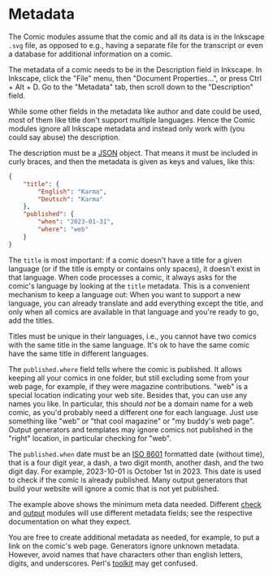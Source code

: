 # Metadata

The Comic modules assume that the comic and all its data is in the Inkscape
`.svg` file, as opposed to e.g., having a separate file for the transcript
or even a database for additional information on a comic.

The metadata of a comic needs to be in the Description field in Inkscape. In
Inkscape, click the "File" menu, then "Document Properties...", or press
Ctrl + Alt + D. Go to the "Metadata" tab, then scroll down to the
"Description" field.

While some other fields in the metadata like author and date could be used,
most of them like title don't support multiple languages. Hence the Comic
modules ignore all Inkscape metadata and instead only work with (you could
say abuse) the description.

The description must be a [JSON](https://www.json.org/json-en.html) object.
That means it must be included in curly braces, and then the metadata is
given as keys and values, like this:

```json
{
    "title": {
        "English": "Karma",
        "Deutsch": "Karma"
    },
    "published": {
        "when": "2023-01-31",
        "where": "web"
    }
}
```

The `title` is most important: if a comic doesn't have a title for a given
language (or if the title is empty or contains only spaces), it doesn't
exist in that language. When code processes a comic, it always asks for the
comic's language by looking at the `title` metadata. This is a convenient
mechanism to keep a language out: When you want to support a new language,
you can already translate and add everything except the title, and only when
all comics are available in that language and you're ready to go, add the
titles.

Titles must be unique in their languages, i.e., you cannot have two comics
with the same title in the same language. It's ok to have the same comic
have the same title in different languages.

The `published.where` field tells where the comic is published. It allows
keeping all your comics in one folder, but still excluding some from your
web page, for example, if they were magazine contributions. "web" is a
special location indicating your web site. Besides that, you can use
any names you like. In particular, this should *not* be a domain name for a
web comic, as you'd probably need a different one for each language. Just
use something like "web" or "that cool magazine" or "my buddy's web page".
Output generators and templates may ignore comics not published in the
"right" location, in particular checking for "web".

The `published.when` date must be an [ISO
8601](https://en.wikipedia.org/wiki/ISO_8601) formatted date (without time),
that is a four digit year, a dash, a two digit month, another dash, and the
two digit day. For example, 2023-10-01 is October 1st in 2023. This date is
used to check if the comic is already published. Many output generators that
build your website will ignore a comic that is not yet published.

The example above shows the minimum meta data needed. Different
[check](checks.md) and [output](outputs.md) modules will use different
metadata fields; see the respective documentation on what they expect.

You are free to create additional metadata as needed, for example, to put a
link on the comic's web page. Generators ignore unknown metadata. However,
avoid names that have characters other than english letters, digits, and
underscores. Perl's [toolkit](templates.md) may get confused.
